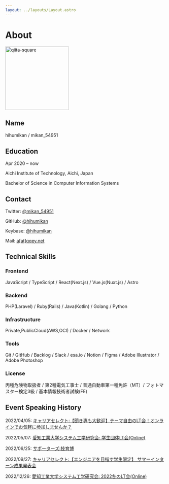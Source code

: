 ```yaml
---
layout: ../layouts/Layout.astro
---
```

# About

<img class="py-4" width="200" alt="qiita-square" src="https://avatars.githubusercontent.com/u/26848713?v=4">

## Name

hihumikan / mikan_54951

## Education

Apr 2020 – now

Aichi Institute of Technology, Aichi, Japan

Bachelor of Science in Computer Information Systems

## Contact

Twitter: [@mikan_54951](https://twitter.com/mikan_54951)

GitHub: [@hihumikan](https://github.com/hihumikan)

Keybase: [@hihumikan](https://keybase.io/hihumikan)

Mail: [a[at]qqey.net](mailto:a@qqey.net)

## Technical Skills

### Frontend

JavaScript / TypeScript / React(Next.js) / Vue.js(Nuxt.js) / Astro

### Backend

PHP(Laravel) / Ruby(Rails) / Java(Kotlin) / Golang / Python

### Infrastructure

Private,PublicCloud(AWS,OCI) / Docker / Network

### Tools

Git / GitHub / Backlog / Slack / esa.io / Notion / Figma / Adobe Illustrator / Adobe Photoshop

### License

丙種危険物取扱者 / 第2種電気工事士 / 普通自動車第一種免許（MT）/ フォトマスター検定3級 / 基本情報技術者試験(FE)


## Event Speaking History

2022/04/05: [キャリアセレクト:【聞き専も大歓迎】テーマ自由のLT会！オンラインでお気軽に参加しませんか？](https://careerselect-studygroup.connpass.com/event/242576/)

2022/05/07: [愛知工業大学システム工学研究会: 学生団体LT会(Online)](https://sysken.connpass.com/event/243739/)

2022/06/25: [サポーターズ:技育博](https://talent.supporterz.jp/geekhaku/2022/)

2022/09/27: [キャリアセレクト:【エンジニアを目指す学生限定】 サマーインターン成果発表会](https://careerselect-studygroup.connpass.com/event/258392/)

2022/12/26: [愛知工業大学システム工学研究会: 2022冬のLT会(Online)](https://www.youtube.com/live/TvhWFQRtsYE?feature=share)
